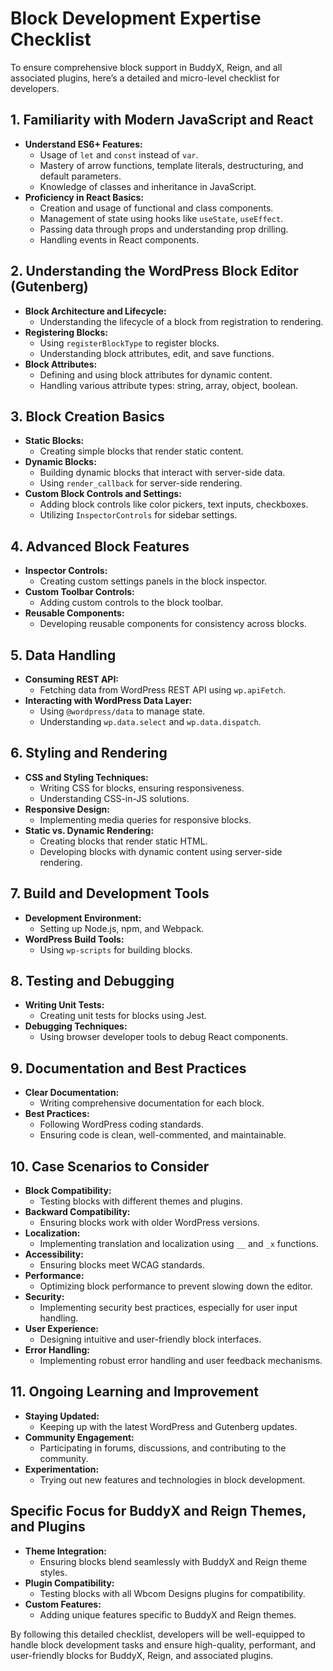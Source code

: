 # Block Development Expertise Checklist

To ensure comprehensive block support in BuddyX, Reign, and all associated plugins, here’s a detailed and micro-level checklist for developers.

## 1. Familiarity with Modern JavaScript and React
- **Understand ES6+ Features:**
  - Usage of `let` and `const` instead of `var`.
  - Mastery of arrow functions, template literals, destructuring, and default parameters.
  - Knowledge of classes and inheritance in JavaScript.
- **Proficiency in React Basics:**
  - Creation and usage of functional and class components.
  - Management of state using hooks like `useState`, `useEffect`.
  - Passing data through props and understanding prop drilling.
  - Handling events in React components.

## 2. Understanding the WordPress Block Editor (Gutenberg)
- **Block Architecture and Lifecycle:**
  - Understanding the lifecycle of a block from registration to rendering.
- **Registering Blocks:**
  - Using `registerBlockType` to register blocks.
  - Understanding block attributes, edit, and save functions.
- **Block Attributes:**
  - Defining and using block attributes for dynamic content.
  - Handling various attribute types: string, array, object, boolean.

## 3. Block Creation Basics
- **Static Blocks:**
  - Creating simple blocks that render static content.
- **Dynamic Blocks:**
  - Building dynamic blocks that interact with server-side data.
  - Using `render_callback` for server-side rendering.
- **Custom Block Controls and Settings:**
  - Adding block controls like color pickers, text inputs, checkboxes.
  - Utilizing `InspectorControls` for sidebar settings.

## 4. Advanced Block Features
- **Inspector Controls:**
  - Creating custom settings panels in the block inspector.
- **Custom Toolbar Controls:**
  - Adding custom controls to the block toolbar.
- **Reusable Components:**
  - Developing reusable components for consistency across blocks.

## 5. Data Handling
- **Consuming REST API:**
  - Fetching data from WordPress REST API using `wp.apiFetch`.
- **Interacting with WordPress Data Layer:**
  - Using `@wordpress/data` to manage state.
  - Understanding `wp.data.select` and `wp.data.dispatch`.

## 6. Styling and Rendering
- **CSS and Styling Techniques:**
  - Writing CSS for blocks, ensuring responsiveness.
  - Understanding CSS-in-JS solutions.
- **Responsive Design:**
  - Implementing media queries for responsive blocks.
- **Static vs. Dynamic Rendering:**
  - Creating blocks that render static HTML.
  - Developing blocks with dynamic content using server-side rendering.

## 7. Build and Development Tools
- **Development Environment:**
  - Setting up Node.js, npm, and Webpack.
- **WordPress Build Tools:**
  - Using `wp-scripts` for building blocks.

## 8. Testing and Debugging
- **Writing Unit Tests:**
  - Creating unit tests for blocks using Jest.
- **Debugging Techniques:**
  - Using browser developer tools to debug React components.

## 9. Documentation and Best Practices
- **Clear Documentation:**
  - Writing comprehensive documentation for each block.
- **Best Practices:**
  - Following WordPress coding standards.
  - Ensuring code is clean, well-commented, and maintainable.

## 10. Case Scenarios to Consider
- **Block Compatibility:**
  - Testing blocks with different themes and plugins.
- **Backward Compatibility:**
  - Ensuring blocks work with older WordPress versions.
- **Localization:**
  - Implementing translation and localization using `__` and `_x` functions.
- **Accessibility:**
  - Ensuring blocks meet WCAG standards.
- **Performance:**
  - Optimizing block performance to prevent slowing down the editor.
- **Security:**
  - Implementing security best practices, especially for user input handling.
- **User Experience:**
  - Designing intuitive and user-friendly block interfaces.
- **Error Handling:**
  - Implementing robust error handling and user feedback mechanisms.

## 11. Ongoing Learning and Improvement
- **Staying Updated:**
  - Keeping up with the latest WordPress and Gutenberg updates.
- **Community Engagement:**
  - Participating in forums, discussions, and contributing to the community.
- **Experimentation:**
  - Trying out new features and technologies in block development.

## Specific Focus for BuddyX and Reign Themes, and Plugins
- **Theme Integration:**
  - Ensuring blocks blend seamlessly with BuddyX and Reign theme styles.
- **Plugin Compatibility:**
  - Testing blocks with all Wbcom Designs plugins for compatibility.
- **Custom Features:**
  - Adding unique features specific to BuddyX and Reign themes.

By following this detailed checklist, developers will be well-equipped to handle block development tasks and ensure high-quality, performant, and user-friendly blocks for BuddyX, Reign, and associated plugins.

